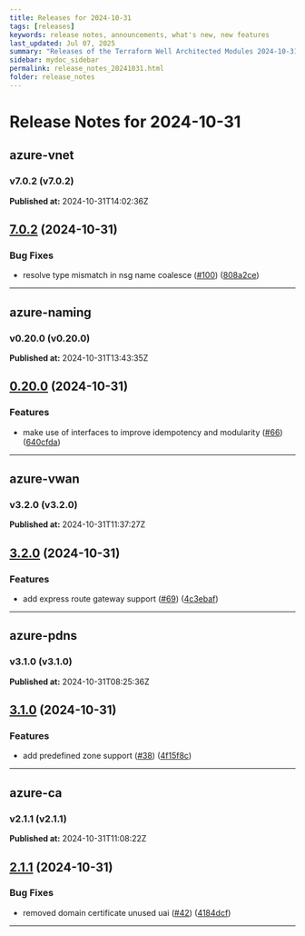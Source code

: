 ```yaml
---
title: Releases for 2024-10-31
tags: [releases]
keywords: release notes, announcements, what's new, new features
last_updated: Jul 07, 2025
summary: "Releases of the Terraform Well Architected Modules 2024-10-31"
sidebar: mydoc_sidebar
permalink: release_notes_20241031.html
folder: release_notes
---
```


# Release Notes for 2024-10-31

## azure-vnet
### v7.0.2 (v7.0.2)
**Published at:** 2024-10-31T14:02:36Z

## [7.0.2](https://github.com/CloudNationHQ/terraform-azure-vnet/compare/v7.0.1...v7.0.2) (2024-10-31)


### Bug Fixes

* resolve type mismatch in nsg name coalesce ([#100](https://github.com/CloudNationHQ/terraform-azure-vnet/issues/100)) ([808a2ce](https://github.com/CloudNationHQ/terraform-azure-vnet/commit/808a2cefe972e467d815dd71c6b2e0a2e72a3c41))

---

## azure-naming
### v0.20.0 (v0.20.0)
**Published at:** 2024-10-31T13:43:35Z

## [0.20.0](https://github.com/CloudNationHQ/terraform-azure-naming/compare/v0.19.1...v0.20.0) (2024-10-31)


### Features

* make use of interfaces to improve idempotency and modularity ([#66](https://github.com/CloudNationHQ/terraform-azure-naming/issues/66)) ([640cfda](https://github.com/CloudNationHQ/terraform-azure-naming/commit/640cfda9e792d228ce5368c7e6b9371c27ea1a0d))

---

## azure-vwan
### v3.2.0 (v3.2.0)
**Published at:** 2024-10-31T11:37:27Z

## [3.2.0](https://github.com/CloudNationHQ/terraform-azure-vwan/compare/v3.1.0...v3.2.0) (2024-10-31)


### Features

* add express route gateway support ([#69](https://github.com/CloudNationHQ/terraform-azure-vwan/issues/69)) ([4c3ebaf](https://github.com/CloudNationHQ/terraform-azure-vwan/commit/4c3ebaf10ca7ccdd6ff1e7998a4d214aa4e16b95))

---

## azure-pdns
### v3.1.0 (v3.1.0)
**Published at:** 2024-10-31T08:25:36Z

## [3.1.0](https://github.com/CloudNationHQ/terraform-azure-pdns/compare/v3.0.0...v3.1.0) (2024-10-31)


### Features

* add predefined zone support ([#38](https://github.com/CloudNationHQ/terraform-azure-pdns/issues/38)) ([4f15f8c](https://github.com/CloudNationHQ/terraform-azure-pdns/commit/4f15f8c7d5af1d2efef257d82a4216bac0555931))

---

## azure-ca
### v2.1.1 (v2.1.1)
**Published at:** 2024-10-31T11:08:22Z

## [2.1.1](https://github.com/CloudNationHQ/terraform-azure-ca/compare/v2.1.0...v2.1.1) (2024-10-31)


### Bug Fixes

* removed domain certificate unused uai ([#42](https://github.com/CloudNationHQ/terraform-azure-ca/issues/42)) ([4184dcf](https://github.com/CloudNationHQ/terraform-azure-ca/commit/4184dcfef4d651200926adaf9bbdc2b9028cbc67))

---

